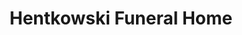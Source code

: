 ---
title: "Hentkowski Funeral Home"
url: /rogers-city/hentkowski-funeral-home/
shop: funeral directors
---